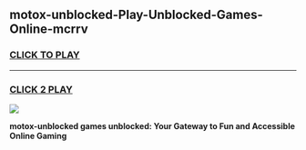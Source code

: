 
## motox-unblocked-Play-Unblocked-Games-Online-mcrrv
<h3>
<a href="https://premium76.site?title=motox-unblocked&ref=25A">CLICK TO PLAY</a></h3>
<hr>

<h3>
<a href="https://premium76.site?title=motox-unblocked&ref=25A">CLICK 2 PLAY</a>
  
</h3>

<a href="https://premium76.site?title=motox-unblocked&ref=25A"><img src="https://clearcache.store/games.png"></a>


**motox-unblocked games unblocked: Your Gateway to Fun and Accessible Online Gaming**
